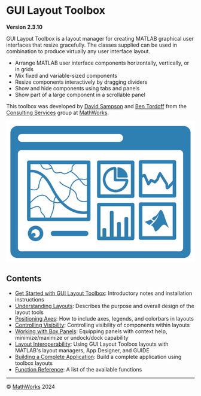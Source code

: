 # **GUI Layout Toolbox**

**Version 2.3.10**

GUI Layout Toolbox is a layout manager for creating MATLAB graphical user interfaces that resize gracefully. The classes supplied can be used in combination to produce virtually any user interface layout.

-  Arrange MATLAB user interface components horizontally, vertically, or in grids 
-  Mix fixed and variable\-sized components 
-  Resize components interactively by dragging dividers 
-  Show and hide components using tabs and panels 
-  Show part of a large component in a scrollable panel 

This toolbox was developed by [David Sampson](https://www.mathworks.com/matlabcentral/profile/authors/16247) and [Ben Tordoff](https://www.mathworks.com/matlabcentral/profile/authors/1297191) from the [Consulting Services](https://www.mathworks.com/services/consulting.html) group at [MathWorks](https://www.mathworks.com/).

![GUI Layout Toolbox Logo](Images/glt.png "GUI Layout Toolbox Logo")

## Contents
- [Get Started with GUI Layout Toolbox](GettingStarted.md): Introductory notes and installation instructions
- [Understanding Layouts](UnderstandingLayouts.md): Describes the purpose and overall design of the layout tools
- [Positioning Axes](PositioningAxes.md): How to include axes, legends, and colorbars in layouts
- [Controlling Visibility](ControllingVisibility.md): Controlling visibility of components within layouts
- [Working with Box Panels](WorkingWithBoxPanels.md): Equipping panels with context help, minimize/maximize or undock/dock capability
- [Layout Interoperability](LayoutInteroperability.md): Using GUI Layout Toolbox layouts with MATLAB's layout managers, App Designer, and GUIDE
- [Building a Complete Application](ACompleteExample.md): Build a complete application using toolbox layouts
- [Function Reference](FunctionReference.md): A list of the available functions

___

:copyright: [MathWorks](https://www.mathworks.com/services/consulting.html) 2024